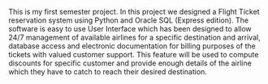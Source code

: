 This is my first semester project. In this project we designed a Flight Ticket reservation system using Python and Oracle SQL (Express 
edition). The software is easy to use User Interface which has been designed to allow 24/7 management 
of available airlines for a specific destination and arrival, database access and electronic documentation 
for billing purposes of the tickets with valued customer support. This feature will be used to compute 
discounts for specific customer and provide enough details of the airline which they have to catch to 
reach their desired destination.
